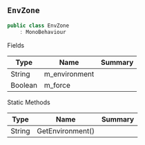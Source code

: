 ## `EnvZone`

```csharp
public class EnvZone
    : MonoBehaviour

```

Fields

| Type | Name | Summary | 
| --- | --- | --- | 
| String | m_environment |  | 
| Boolean | m_force |  | 


Static Methods

| Type | Name | Summary | 
| --- | --- | --- | 
| String | GetEnvironment() |  | 


